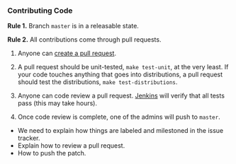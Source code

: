 ### Contributing Code

**Rule 1.** Branch `master` is in a releasable state.

**Rule 2.** All contributions come through pull requests. 

1. Anyone can [create a pull request](https://help.github.com/articles/creating-a-pull-request).

2. A pull request should be unit-tested, `make test-unit`, at the very least. If your code touches anything that goes into distributions, a pull request should test the distributions, `make test-distributions`.

3. Anyone can code review a pull request. [Jenkins](http://d1m1s1b1.stat.columbia.edu:8080) will verify that all tests pass (this may take hours).

4. Once code review is complete, one of the admins will push to `master`.










- We need to explain how things are labeled and milestoned in the issue tracker.
- Explain how to review a pull request.
- How to push the patch.